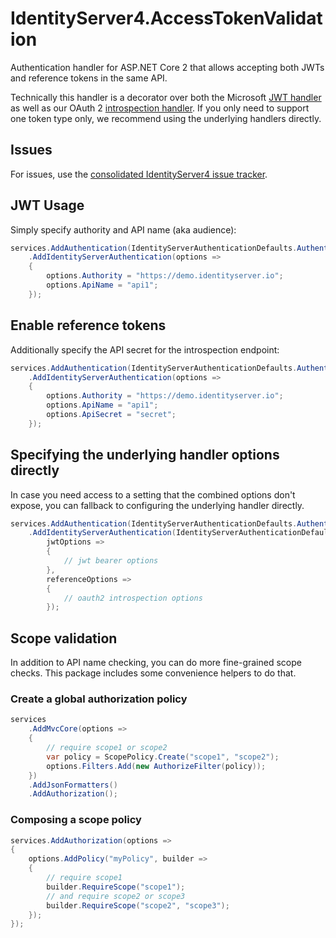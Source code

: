 # IdentityServer4.AccessTokenValidation
Authentication handler for ASP.NET Core 2 that allows accepting both JWTs and reference tokens in the same API.

Technically this handler is a decorator over both the Microsoft [JWT handler](https://www.nuget.org/packages/Microsoft.AspNetCore.Authentication.JwtBearer/) as well as our OAuth 2 [introspection handler](https://www.nuget.org/packages/IdentityModel.AspNetCore.OAuth2Introspection/). If you only need to support one token type only, we recommend using the underlying handlers directly.

## Issues
For issues, use the [consolidated IdentityServer4 issue tracker](https://github.com/IdentityServer/IdentityServer4/issues).

## JWT Usage
Simply specify authority and API name (aka audience):

```csharp
services.AddAuthentication(IdentityServerAuthenticationDefaults.AuthenticationScheme)
    .AddIdentityServerAuthentication(options =>
    {
        options.Authority = "https://demo.identityserver.io";
        options.ApiName = "api1";
    });
```

## Enable reference tokens
Additionally specify the API secret for the introspection endpoint:

```csharp
services.AddAuthentication(IdentityServerAuthenticationDefaults.AuthenticationScheme)
    .AddIdentityServerAuthentication(options =>
    {
        options.Authority = "https://demo.identityserver.io";
        options.ApiName = "api1";
        options.ApiSecret = "secret";
    });
```

## Specifying the underlying handler options directly
In case you need access to a setting that the combined options don't expose, you can fallback to configuring the underlying handler directly.

```csharp
services.AddAuthentication(IdentityServerAuthenticationDefaults.AuthenticationScheme)
    .AddIdentityServerAuthentication(IdentityServerAuthenticationDefaults.AuthenticationScheme,
        jwtOptions =>
        {
            // jwt bearer options
        },
        referenceOptions =>
        {
            // oauth2 introspection options
        });
```

## Scope validation
In addition to API name checking, you can do more fine-grained scope checks. This package includes some convenience helpers to do that.

### Create a global authorization policy

```csharp
services
    .AddMvcCore(options =>
    {
        // require scope1 or scope2
        var policy = ScopePolicy.Create("scope1", "scope2");
        options.Filters.Add(new AuthorizeFilter(policy));
    })
    .AddJsonFormatters()
    .AddAuthorization();
```

### Composing a scope policy

```csharp
services.AddAuthorization(options =>
{
    options.AddPolicy("myPolicy", builder =>
    {
        // require scope1
        builder.RequireScope("scope1");
        // and require scope2 or scope3
        builder.RequireScope("scope2", "scope3");
    });
});
```

